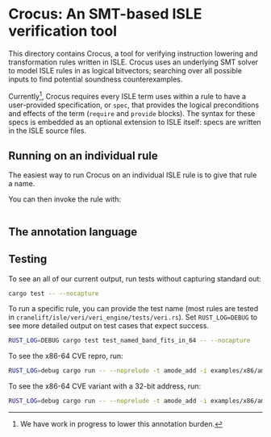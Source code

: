 # Crocus: An SMT-based ISLE verification tool

This directory contains Crocus, a tool for verifying instruction lowering and transformation rules written in ISLE. Crocus uses an underlying SMT solver to model ISLE rules in as logical bitvectors; searching over all possible inputs to find potential soundness counterexamples.

Currently[^1], Crocus requires every ISLE term uses within a rule to have a user-provided specification, or `spec`, that provides the logical preconditions and effects of the term (`require` and `provide` blocks).
The syntax for these specs is embedded as an optional extension to ISLE itself: specs are written in the ISLE source files. 

[^1]: We have work in progress to lower this annotation burden.

## Running on an individual rule

The easiest way to run Crocus on an individual ISLE rule is to give that rule a name. 

You can then invoke the rule with:

```

```

## The annotation language


## Testing

To see an all of our current output, run tests without capturing standard out:
```bash
cargo test -- --nocapture
```

To run a specific rule, you can provide the test name (most rules are tested in `cranelift/isle/veri/veri_engine/tests/veri.rs`). Set `RUST_LOG=DEBUG` to see more detailed output on test cases that expect success.

```bash
RUST_LOG=DEBUG cargo test test_named_band_fits_in_64 -- --nocapture  
```

To see the x86-64 CVE repro, run:

```bash
RUST_LOG=debug cargo run -- --noprelude -t amode_add -i examples/x86/amode_add_uextend_shl.isle
```

To see the x86-64 CVE variant with a 32-bit address, run:
```bash
RUST_LOG=debug cargo run -- --noprelude -t amode_add -i examples/x86/amode_add_shl.isle
```